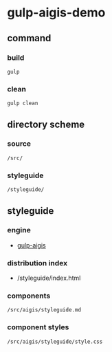 # gulp-aigis-demo

## command

### build

```
gulp
```

### clean

```
gulp clean
```

## directory scheme

### source

`/src/`

### styleguide

`/styleguide/`


## styleguide

### engine

- [gulp-aigis](https://www.npmjs.com/package/gulp-aigis)

### distribution index

- /styleguide/index.html

### components

`/src/aigis/styleguide.md`

### component styles

`/src/aigis/styleguide/style.css`














